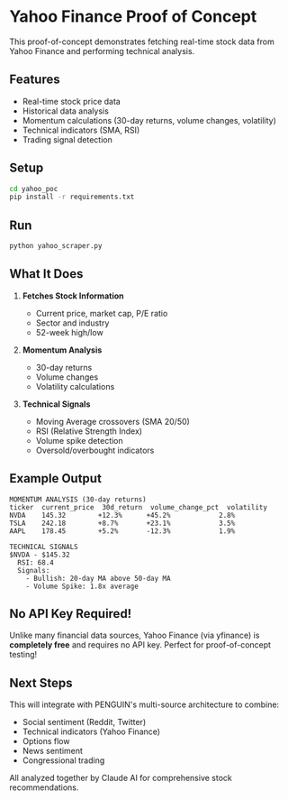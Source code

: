 # Yahoo Finance Proof of Concept

This proof-of-concept demonstrates fetching real-time stock data from Yahoo Finance and performing technical analysis.

## Features

- Real-time stock price data
- Historical data analysis
- Momentum calculations (30-day returns, volume changes, volatility)
- Technical indicators (SMA, RSI)
- Trading signal detection

## Setup

```bash
cd yahoo_poc
pip install -r requirements.txt
```

## Run

```bash
python yahoo_scraper.py
```

## What It Does

1. **Fetches Stock Information**
   - Current price, market cap, P/E ratio
   - Sector and industry
   - 52-week high/low

2. **Momentum Analysis**
   - 30-day returns
   - Volume changes
   - Volatility calculations

3. **Technical Signals**
   - Moving Average crossovers (SMA 20/50)
   - RSI (Relative Strength Index)
   - Volume spike detection
   - Oversold/overbought indicators

## Example Output

```
MOMENTUM ANALYSIS (30-day returns)
ticker  current_price  30d_return  volume_change_pct  volatility
NVDA    145.32        +12.3%      +45.2%            2.8%
TSLA    242.18        +8.7%       +23.1%            3.5%
AAPL    178.45        +5.2%       -12.3%            1.9%

TECHNICAL SIGNALS
$NVDA - $145.32
  RSI: 68.4
  Signals:
    - Bullish: 20-day MA above 50-day MA
    - Volume Spike: 1.8x average
```

## No API Key Required!

Unlike many financial data sources, Yahoo Finance (via yfinance) is **completely free** and requires no API key. Perfect for proof-of-concept testing!

## Next Steps

This will integrate with PENGUIN's multi-source architecture to combine:
- Social sentiment (Reddit, Twitter)
- Technical indicators (Yahoo Finance)
- Options flow
- News sentiment
- Congressional trading

All analyzed together by Claude AI for comprehensive stock recommendations.
